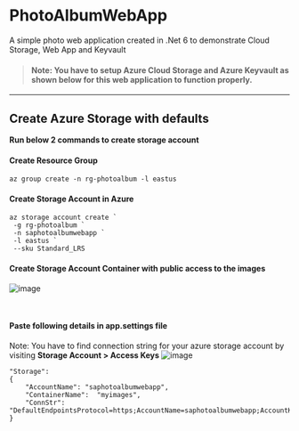 # PhotoAlbumWebApp
A simple photo web application created in .Net 6 to demonstrate Cloud Storage, Web App and Keyvault

> #### Note:  You have to setup Azure Cloud Storage and Azure Keyvault as shown below for this web application to function properly.

---

## Create Azure Storage with defaults

**Run below 2 commands to create storage account**

#### Create Resource Group
```
az group create -n rg-photoalbum -l eastus
```

#### Create Storage Account in Azure
```
az storage account create `
 -g rg-photoalbum `
 -n saphotoalbumwebapp `
 -l eastus `
 --sku Standard_LRS
```


#### Create Storage Account Container with public access to the images
![image](https://user-images.githubusercontent.com/30829678/179652437-892d9da2-585a-4fea-b074-99c70fee8190.png)

<br />

#### Paste following details in app.settings file
Note: You have to find connection string for your azure storage account by visiting **Storage Account > Access Keys**
![image](https://user-images.githubusercontent.com/30829678/179418136-801e1e52-4bbb-4687-b676-9c91efd5ed85.png)
```
"Storage": 
{
    "AccountName": "saphotoalbumwebapp",
    "ContainerName":  "myimages",
    "ConnStr": "DefaultEndpointsProtocol=https;AccountName=saphotoalbumwebapp;AccountKey=J7Muw5ND6JOzjasSeYozzBlYLeFdGkGurJj04crLJCTrCGzQMBMn8zLg7xjTetDLqLAyF2lNWwqc+ASt8KnvQA==;EndpointSuffix=core.windows.net"
}
```  



